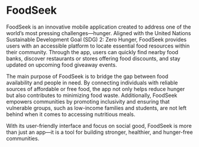 # FoodSeek

FoodSeek is an innovative mobile application created to address one of the world’s most pressing challenges—hunger. Aligned with the United Nations Sustainable Development Goal (SDG) 2: Zero Hunger, FoodSeek provides users with an accessible platform to locate essential food resources within their community. Through the app, users can quickly find nearby food banks, discover restaurants or stores offering food discounts, and stay updated on upcoming food giveaway events.

The main purpose of FoodSeek is to bridge the gap between food availability and people in need. By connecting individuals with reliable sources of affordable or free food, the app not only helps reduce hunger but also contributes to minimizing food waste. Additionally, FoodSeek empowers communities by promoting inclusivity and ensuring that vulnerable groups, such as low-income families and students, are not left behind when it comes to accessing nutritious meals.

With its user-friendly interface and focus on social good, FoodSeek is more than just an app—it is a tool for building stronger, healthier, and hunger-free communities.
